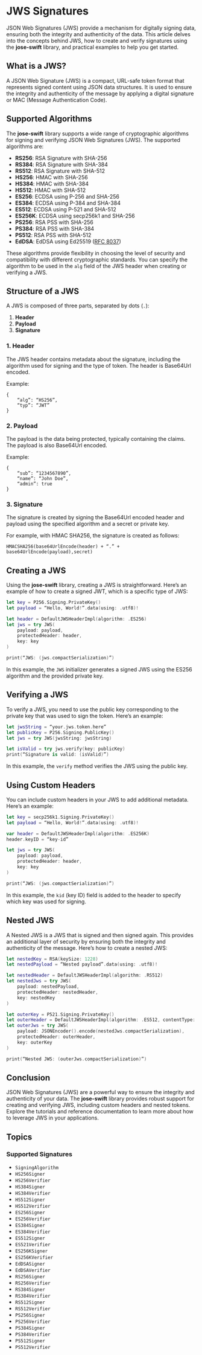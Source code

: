 # JWS Signatures

JSON Web Signatures (JWS) provide a mechanism for digitally signing data, ensuring both the integrity and authenticity of the data. This article delves into the concepts behind JWS, how to create and verify signatures using the **jose-swift** library, and practical examples to help you get started.

## What is a JWS?

A JSON Web Signature (JWS) is a compact, URL-safe token format that represents signed content using JSON data structures. It is used to ensure the integrity and authenticity of the message by applying a digital signature or MAC (Message Authentication Code).

## Supported Algorithms

The **jose-swift** library supports a wide range of cryptographic algorithms for signing and verifying JSON Web Signatures (JWS). The supported algorithms are:

- **RS256**: RSA Signature with SHA-256
- **RS384**: RSA Signature with SHA-384
- **RS512**: RSA Signature with SHA-512
- **HS256**: HMAC with SHA-256
- **HS384**: HMAC with SHA-384
- **HS512**: HMAC with SHA-512
- **ES256**: ECDSA using P-256 and SHA-256
- **ES384**: ECDSA using P-384 and SHA-384
- **ES512**: ECDSA using P-521 and SHA-512
- **ES256K**: ECDSA using secp256k1 and SHA-256
- **PS256**: RSA PSS with SHA-256
- **PS384**: RSA PSS with SHA-384
- **PS512**: RSA PSS with SHA-512
- **EdDSA**: EdDSA using Ed25519 ([RFC 8037](https://datatracker.ietf.org/doc/html/rfc8037))

These algorithms provide flexibility in choosing the level of security and compatibility with different cryptographic standards. You can specify the algorithm to be used in the `alg` field of the JWS header when creating or verifying a JWS.

## Structure of a JWS

A JWS is composed of three parts, separated by dots (`.`):

1. **Header**
2. **Payload**
3. **Signature**

### 1. Header

The JWS header contains metadata about the signature, including the algorithm used for signing and the type of token. The header is Base64Url encoded.

Example:

```
{
    “alg”: “HS256”,
    “typ”: “JWT”
}
```

### 2. Payload

The payload is the data being protected, typically containing the claims. The payload is also Base64Url encoded.

Example:

```
{
    “sub”: “1234567890”,
    “name”: “John Doe”,
    “admin”: true
}
```

### 3. Signature

The signature is created by signing the Base64Url encoded header and payload using the specified algorithm and a secret or private key.

For example, with HMAC SHA256, the signature is created as follows:

```
HMACSHA256(base64UrlEncode(header) + “.” + base64UrlEncode(payload),secret)
```

## Creating a JWS

Using the **jose-swift** library, creating a JWS is straightforward. Here’s an example of how to create a signed JWT, which is a specific type of JWS:

```swift
let key = P256.Signing.PrivateKey()
let payload = “Hello, World!”.data(using: .utf8)!

let header = DefaultJWSHeaderImpl(algorithm: .ES256)
let jws = try JWS(
    payload: payload,
    protectedHeader: header,
    key: key
)

print(“JWS: (jws.compactSerialization)”)
```

In this example, the `JWS` initializer generates a signed JWS using the ES256 algorithm and the provided private key.

## Verifying a JWS

To verify a JWS, you need to use the public key corresponding to the private key that was used to sign the token. Here’s an example:

```swift
let jwsString = “your.jws.token.here”
let publicKey = P256.Signing.PublicKey()
let jws = try JWS(jwsString: jwsString)

let isValid = try jws.verify(key: publicKey)
print(“Signature is valid: (isValid)”)
```

In this example, the `verify` method verifies the JWS using the public key.

## Using Custom Headers

You can include custom headers in your JWS to add additional metadata. Here’s an example:

```swift
let key = secp256k1.Signing.PrivateKey()
let payload = “Hello, World!”.data(using: .utf8)!

var header = DefaultJWSHeaderImpl(algorithm: .ES256K)
header.keyID = “key-id”

let jws = try JWS(
    payload: payload,
    protectedHeader: header,
    key: key
)

print(“JWS: (jws.compactSerialization)”)
```

In this example, the `kid` (key ID) field is added to the header to specify which key was used for signing.

## Nested JWS

A Nested JWS is a JWS that is signed and then signed again. This provides an additional layer of security by ensuring both the integrity and authenticity of the message. Here’s how to create a nested JWS:

```swift
let nestedKey = RSA(keySize: 1228)
let nestedPayload = “Nested payload”.data(using: .utf8)!

let nestedHeader = DefaultJWSHeaderImpl(algorithm: .RS512)
let nestedJws = try JWS(
    payload: nestedPayload,
    protectedHeader: nestedHeader,
    key: nestedKey
)

let outerKey = P521.Signing.PrivateKey()
let outerHeader = DefaultJWSHeaderImpl(algorithm: .ES512, contentType: “JWT”)
let outerJws = try JWS(
    payload: JSONEncoder().encode(nestedJws.compactSerialization),
    protectedHeader: outerHeader,
    key: outerKey
)

print(“Nested JWS: (outerJws.compactSerialization)”)
```

## Conclusion

JSON Web Signatures (JWS) are a powerful way to ensure the integrity and authenticity of your data. The **jose-swift** library provides robust support for creating and verifying JWS, including custom headers and nested tokens. Explore the tutorials and reference documentation to learn more about how to leverage JWS in your applications.

## Topics

### Supported Signatures

- ``SigningAlgorithm``
- ``HS256Signer``
- ``HS256Verifier``
- ``HS384Signer``
- ``HS384Verifier``
- ``HS512Signer``
- ``HS512Verifier``
- ``ES256Signer``
- ``ES256Verifier``
- ``ES384Signer``
- ``ES384Verifier``
- ``ES512Signer``
- ``ES521Verifier``
- ``ES256KSigner``
- ``ES256KVerifier``
- ``EdDSASigner``
- ``EdDSAVerifier``
- ``RS256Signer``
- ``RS256Verifier``
- ``RS384Signer``
- ``RS384Verifier``
- ``RS512Signer``
- ``RS512Verifier``
- ``PS256Signer``
- ``PS256Verifier``
- ``PS384Signer``
- ``PS384Verifier``
- ``PS512Signer``
- ``PS512Verifier``
